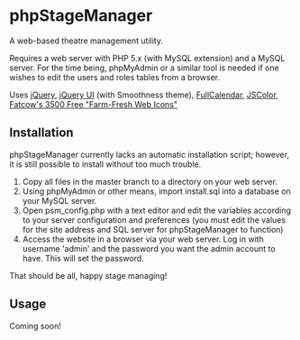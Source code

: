 # phpStageManager

A web-based theatre management utility.

Requires a web server with PHP 5.x (with MySQL extension) and a MySQL server. For the time being, phpMyAdmin or a similar tool is needed if one wishes to edit the users and roles tables from a browser.

Uses [jQuery](http://jquery.com/), [jQuery UI](http://jqueryui.com/) (with Smoothness theme), [FullCalendar](http://arshaw.com/fullcalendar/), [JSColor](http://jscolor.com/), [Fatcow's 3500 Free "Farm-Fresh Web Icons"](http://www.fatcow.com/free-icons)

## Installation

phpStageManager currently lacks an automatic installation script; however, it is still possible to install without too much trouble.

1. Copy all files in the master branch to a directory on your web server.
2. Using phpMyAdmin or other means, import install.sql into a database on your MySQL server.
3. Open psm_config.php with a text editor and edit the variables according to your server configuration and preferences (you must edit the values for the site address and SQL server for phpStageManager to function)
4. Access the website in a browser via your web server. Log in with username 'admin' and the password you want the admin account to have. This will set the password.

That should be all, happy stage managing!

## Usage

Coming soon!
